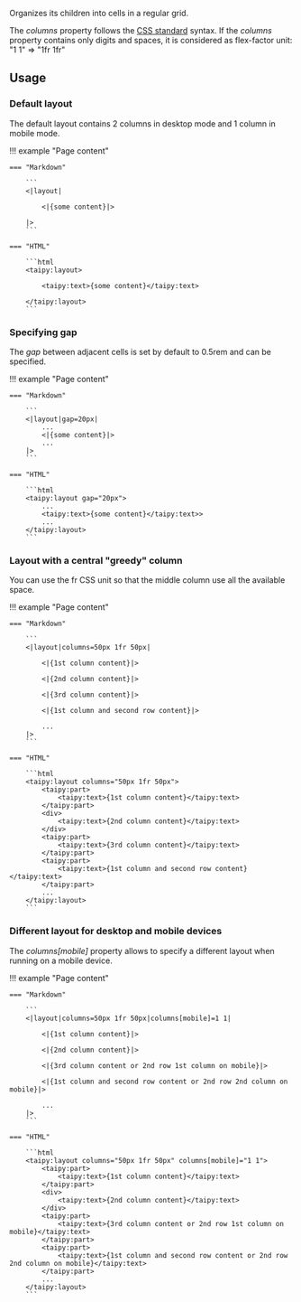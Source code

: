 Organizes its children into cells in a regular grid.

The _columns_ property follows the [CSS standard](https://developer.mozilla.org/en-US/docs/Web/CSS/grid-template-columns) syntax.
If the _columns_ property contains only digits and spaces, it is considered as flex-factor unit:
"1 1" => "1fr 1fr"

## Usage

### Default layout

The default layout contains 2 columns in desktop mode and 1 column in mobile mode.

!!! example "Page content"

    === "Markdown"

        ```
        <|layout|

            <|{some content}|>

        |>
        ```
  
    === "HTML"

        ```html
        <taipy:layout>

            <taipy:text>{some content}</taipy:text>

        </taipy:layout>
        ```


### Specifying gap

The _gap_ between adjacent cells is set by default to 0.5rem and can be specified.

!!! example "Page content"

    === "Markdown"

        ```
        <|layout|gap=20px|
            ...
            <|{some content}|>
            ...
        |>
        ```
  
    === "HTML"

        ```html
        <taipy:layout gap="20px">
            ...
            <taipy:text>{some content}</taipy:text>>
            ...
        </taipy:layout>
        ```

### Layout with a central "greedy" column

You can use the fr CSS unit so that the middle column use all the available space.

!!! example "Page content"

    === "Markdown"

        ```
        <|layout|columns=50px 1fr 50px|

            <|{1st column content}|>

            <|{2nd column content}|>

            <|{3rd column content}|>

            <|{1st column and second row content}|>

            ...
        |>
        ```
  
    === "HTML"

        ```html
        <taipy:layout columns="50px 1fr 50px">
            <taipy:part>
                <taipy:text>{1st column content}</taipy:text>
            </taipy:part>
            <div>
                <taipy:text>{2nd column content}</taipy:text>
            </div>
            <taipy:part>
                <taipy:text>{3rd column content}</taipy:text>
            </taipy:part>
            <taipy:part>
                <taipy:text>{1st column and second row content}</taipy:text>
            </taipy:part>
            ...
        </taipy:layout>
        ```

### Different layout for desktop and mobile devices

The _columns[mobile]_ property allows to specify a different layout when running on a mobile device.

!!! example "Page content"

    === "Markdown"

        ```
        <|layout|columns=50px 1fr 50px|columns[mobile]=1 1|

            <|{1st column content}|>

            <|{2nd column content}|>

            <|{3rd column content or 2nd row 1st column on mobile}|>

            <|{1st column and second row content or 2nd row 2nd column on mobile}|>

            ...
        |>
        ```
  
    === "HTML"

        ```html
        <taipy:layout columns="50px 1fr 50px" columns[mobile]="1 1">
            <taipy:part>
                <taipy:text>{1st column content}</taipy:text>
            </taipy:part>
            <div>
                <taipy:text>{2nd column content}</taipy:text>
            </div>
            <taipy:part>
                <taipy:text>{3rd column content or 2nd row 1st column on mobile}</taipy:text>
            </taipy:part>
            <taipy:part>
                <taipy:text>{1st column and second row content or 2nd row 2nd column on mobile}</taipy:text>
            </taipy:part>
            ...
        </taipy:layout>
        ```
